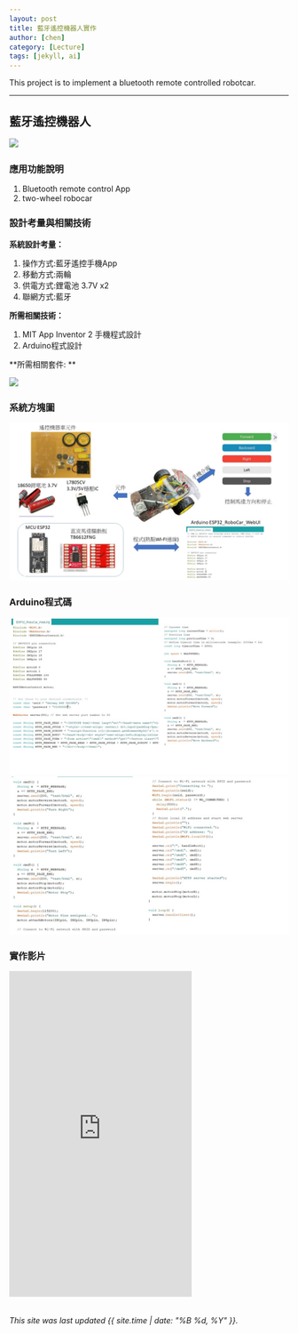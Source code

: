 ```yaml
---
layout: post
title: 藍牙遙控機器人實作
author: [chen]
category: [Lecture]
tags: [jekyll, ai]
---
```


This project is to implement a bluetooth remote controlled robotcar.

---
## 藍牙遙控機器人
![](https://github.com/rkuo2023/MCU-project/blob/main/images/ESP32_RoboCar.jpg?raw=true)


### 應用功能說明
1. Bluetooth remote control App 
2. two-wheel robocar

### 設計考量與相關技術
**系統設計考量：**<br>
1. 操作方式:藍牙遙控手機App
2. 移動方式:兩輪 
3. 供電方式:鋰電池 3.7V x2
4. 聯網方式:藍牙

**所需相關技術：**
1. MIT App Inventor 2 手機程式設計 
2. Arduino程式設計

**所需相關套件: **

![](https://image.ruten.com.tw/g2/8/d4/16/21440347657238_872.jpg)

### 系統方塊圖
![](https://github.com/hjgyjg123/MCU-project/blob/main/images/%E8%97%8D%E8%8A%BD%E6%A9%9F%E5%99%A8%E4%BA%BA.jpg?raw=true)

### Arduino程式碼
![](https://github.com/hjgyjg123/MCU-project/blob/main/images/WEBUI%20%E7%A8%8B%E5%BC%8F%E7%A2%BC.jpg?raw=true)
![](https://github.com/hjgyjg123/MCU-project/blob/main/images/WEBUI%20%E7%A8%8B%E5%BC%8F%E7%A2%BC2.jpg?raw=true)

### 實作影片
<iframe width="329" height="586" src="https://www.youtube.com/embed/1DGSCxA9pBQ" title="藍芽遙控車" frameborder="0" allow="accelerometer; autoplay; clipboard-write; encrypted-media; gyroscope; picture-in-picture; web-share" allowfullscreen></iframe>

<br>
<br>

*This site was last updated {{ site.time | date: "%B %d, %Y" }}.*


